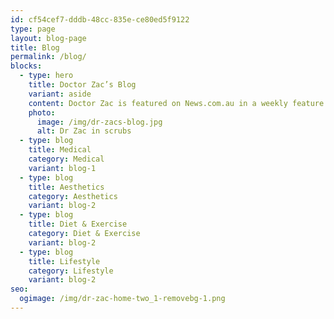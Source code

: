 ```yaml
---
id: cf54cef7-dddb-48cc-835e-ce80ed5f9122
type: page
layout: blog-page
title: Blog
permalink: /blog/
blocks:
  - type: hero
    title: Doctor Zac’s Blog
    variant: aside
    content: Doctor Zac is featured on News.com.au in a weekly feature ‘Ask Dr. Zac’
    photo:
      image: /img/dr-zacs-blog.jpg
      alt: Dr Zac in scrubs
  - type: blog
    title: Medical
    category: Medical
    variant: blog-1
  - type: blog
    title: Aesthetics
    category: Aesthetics
    variant: blog-2
  - type: blog
    title: Diet & Exercise
    category: Diet & Exercise
    variant: blog-2
  - type: blog
    title: Lifestyle
    category: Lifestyle
    variant: blog-2
seo:
  ogimage: /img/dr-zac-home-two_1-removebg-1.png
---
```

